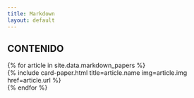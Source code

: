 ```yaml
---
title: Markdown
layout: default
---
```


## CONTENIDO


<div class="flex">
{% for article in site.data.markdown_papers %}
 <div class="col">
  {% include card-paper.html
    title=article.name
    img=article.img
    href=article.url
  %}
    </div>
    {% endfor %}
</div>
